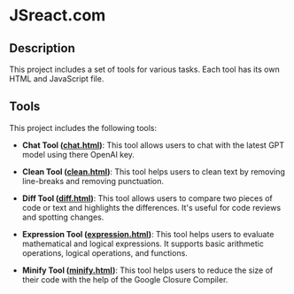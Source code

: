 # JSreact.com

## Description

This project includes a set of tools for various tasks. Each tool has its own HTML and JavaScript file.

## Tools

This project includes the following tools:

- **Chat Tool ([chat.html](chat.html))**: This tool allows users to chat with the latest GPT model using there OpenAI key.

- **Clean Tool ([clean.html](clean.html))**: This tool helps users to clean text by removing line-breaks and removing punctuation.

- **Diff Tool ([diff.html](diff.html))**: This tool allows users to compare two pieces of code or text and highlights the differences. It's useful for code reviews and spotting changes.

- **Expression Tool ([expression.html](expression.html))**: This tool helps users to evaluate mathematical and logical expressions. It supports basic arithmetic operations, logical operations, and functions.

- **Minify Tool ([minify.html](minify.html))**: This tool helps users to reduce the size of their code with the help of the Google Closure Compiler.

